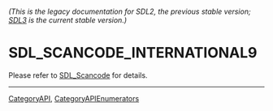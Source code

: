 ###### (This is the legacy documentation for SDL2, the previous stable version; [SDL3](https://wiki.libsdl.org/SDL3/) is the current stable version.)
# SDL_SCANCODE_INTERNATIONAL9

Please refer to [SDL_Scancode](SDL_Scancode) for details.

----
[CategoryAPI](CategoryAPI), [CategoryAPIEnumerators](CategoryAPIEnumerators)


